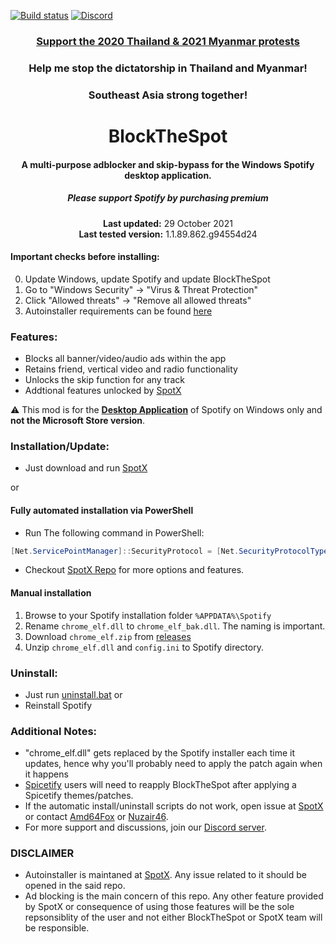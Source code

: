 [![Build status](https://ci.appveyor.com/api/projects/status/31l6ynm0a1fhr2vs/branch/master?svg=true)](https://ci.appveyor.com/project/mrpond/blockthespot/branch/master) [![Discord](https://discord.com/api/guilds/807273906872123412/widget.png)](https://discord.gg/p43cusgUPm)

<center>
    <h3 align="center"><a href="https://en.wikipedia.org/wiki/2020_Thai_protests">Support the 2020 Thailand & 2021 Myanmar protests</a></h3>
    <h3 align="center">Help me stop the dictatorship in Thailand and Myanmar!</h3>
    <h3 align="center">Southeast Asia strong together!</h3>
</center>

<center>
    <h1 align="center">BlockTheSpot</h1>
    <h4 align="center">A multi-purpose adblocker and skip-bypass for the <strong>Windows</strong> Spotify desktop application.</h4>
    <h5 align="center">Please support Spotify by purchasing premium</h5>
    <p align="center">
        <strong>Last updated:</strong> 29 October 2021<br>
        <strong>Last tested version:</strong> 1.1.89.862.g94554d24
    </p> 
</center>

#### Important checks before installing:

0. Update Windows, update Spotify and update BlockTheSpot
1. Go to "Windows Security" -> "Virus & Threat Protection"
2. Click "Allowed threats" -> "Remove all allowed threats"
3. Autoinstaller requirements can be found [here](https://github.com/amd64fox/SpotX#system-requirements)

### Features:

- Blocks all banner/video/audio ads within the app
- Retains friend, vertical video and radio functionality
- Unlocks the skip function for any track
- Addtional features unlocked by [SpotX](https://github.com/amd64fox/SpotX#features)

:warning: This mod is for the [**Desktop Application**](https://www.spotify.com/download/windows/) of Spotify on Windows only and **not the Microsoft Store version**.

### Installation/Update:

- Just download and run [SpotX](https://raw.githack.com/mrpond/BlockTheSpot/master/SpotXBasic.bat)

or

#### Fully automated installation via PowerShell

- Run The following command in PowerShell:

```ps1
[Net.ServicePointManager]::SecurityProtocol = [Net.SecurityProtocolType]::Tls12; iex "& { $((iwr -useb 'https://raw.githubusercontent.com/amd64fox/SpotX/main/Install.ps1').Content) } -confirm_uninstall_ms_spoti -confirm_spoti_recomended_over -podcasts_on -cache_off -block_update_off -exp_standart -hide_col_icon_off -start_spoti"
```

- Checkout [SpotX Repo](https://github.com/amd64fox/SpotX) for more options and features.

#### Manual installation

1. Browse to your Spotify installation folder `%APPDATA%\Spotify`
2. Rename `chrome_elf.dll` to `chrome_elf_bak.dll`. The naming is important.
3. Download `chrome_elf.zip` from [releases](https://github.com/mrpond/BlockTheSpot/releases)
4. Unzip `chrome_elf.dll` and `config.ini` to Spotify directory.

### Uninstall:

- Just run [uninstall.bat](https://github.com/mrpond/BlockTheSpot/master/Uninstall.bat)
  or
- Reinstall Spotify

### Additional Notes:

- "chrome_elf.dll" gets replaced by the Spotify installer each time it updates, hence why you'll probably need to apply the patch again when it happens
- [Spicetify](https://github.com/khanhas/spicetify-cli) users will need to reapply BlockTheSpot after applying a Spicetify themes/patches.
- If the automatic install/uninstall scripts do not work, open issue at [SpotX](https://github.com/amd64fox/SpotX) or contact [Amd64Fox](https://github.com/amd64fox) or [Nuzair46](https://github.com/Nuzair46).
- For more support and discussions, join our [Discord server](https://discord.gg/p43cusgUPm).

### DISCLAIMER

- Autoinstaller is maintaned at [SpotX](https://github.com/amd64fox/SpotX). Any issue related to it should be opened in the said repo. 
- Ad blocking is the main concern of this repo. Any other feature provided by SpotX or consequence of using those features will be the sole repsonsiblity of the user and not either BlockTheSpot or SpotX team will be responsible.
